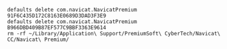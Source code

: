 

```
defaults delete com.navicat.NavicatPremium 91F6C435D172C8163E0689D3DAD3F3E9
defaults delete com.navicat.NavicatPremium B966DBD409B87EF577C9BBF3363E9614
rm -rf ~/Library/Application\ Support/PremiumSoft\ CyberTech/Navicat\ CC/Navicat\ Premium/
```

<!--stackedit_data:
eyJoaXN0b3J5IjpbLTY4MTkwNDc4NF19
-->